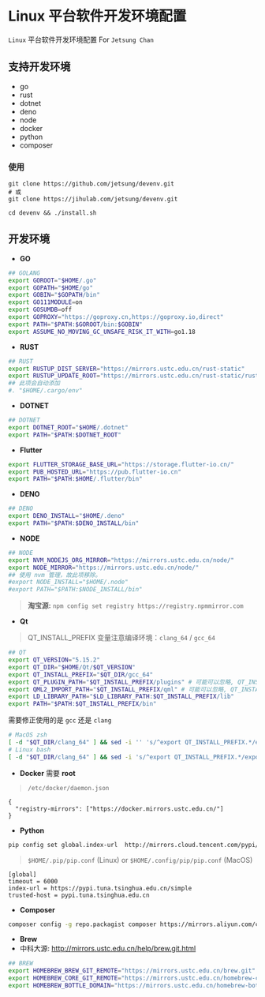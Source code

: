 # Linux 平台软件开发环境配置

`Linux` 平台软件开发环境配置 For `Jetsung Chan`

## 支持开发环境
- go
- rust
- dotnet
- deno
- node
- docker
- python
- composer

### 使用
```
git clone https://github.com/jetsung/devenv.git
# 或
git clone https://jihulab.com/jetsung/devenv.git

cd devenv && ./install.sh
```

## 开发环境
- **GO**
```sh
## GOLANG
export GOROOT="$HOME/.go"
export GOPATH="$HOME/go"
export GOBIN="$GOPATH/bin"
export GO111MODULE=on
export GOSUMDB=off
export GOPROXY="https://goproxy.cn,https://goproxy.io,direct"
export PATH="$PATH:$GOROOT/bin:$GOBIN"
export ASSUME_NO_MOVING_GC_UNSAFE_RISK_IT_WITH=go1.18
```

- **RUST**
```sh
## RUST
export RUSTUP_DIST_SERVER="https://mirrors.ustc.edu.cn/rust-static"
export RUSTUP_UPDATE_ROOT="https://mirrors.ustc.edu.cn/rust-static/rustup"
## 此项会自动添加
#. "$HOME/.cargo/env"
```

- **DOTNET**
```sh
## DOTNET
export DOTNET_ROOT="$HOME/.dotnet"
export PATH="$PATH:$DOTNET_ROOT"
```

- **Flutter**
```bash
export FLUTTER_STORAGE_BASE_URL="https://storage.flutter-io.cn/"
export PUB_HOSTED_URL="https://pub.flutter-io.cn"
export PATH="$PATH:$HOME/.flutter/bin"
```

- **DENO**
```sh
## DENO
export DENO_INSTALL="$HOME/.deno"
export PATH="$PATH:$DENO_INSTALL/bin"
```

- **NODE**
```sh
## NODE
export NVM_NODEJS_ORG_MIRROR="https://mirrors.ustc.edu.cn/node/"
export NODE_MIRROR="https://mirrors.ustc.edu.cn/node/"
## 使用 nvm 管理，故此项移除。
#export NODE_INSTALL="$HOME/.node"
#export PATH="$PATH:$NODE_INSTALL/bin"
```
> **淘宝源:** `npm config set registry https://registry.npmmirror.com`

- **Qt**
> QT_INSTALL_PREFIX 变量注意编译环境：`clang_64` / `gcc_64`   
```sh
## QT
export QT_VERSION="5.15.2"
export QT_DIR="$HOME/Qt/$QT_VERSION"
export QT_INSTALL_PREFIX="$QT_DIR/gcc_64"
export QT_PLUGIN_PATH="$QT_INSTALL_PREFIX/plugins" # 可能可以忽略, QT_INSTALL_PLUGINS
export QML2_IMPORT_PATH="$QT_INSTALL_PREFIX/qml" # 可能可以忽略, QT_INSTALL_QML
export LD_LIBRARY_PATH="$LD_LIBRARY_PATH:$QT_INSTALL_PREFIX/lib"
export PATH="$PATH:$QT_INSTALL_PREFIX/bin"
```
需要修正使用的是 `gcc` 还是 `clang`
```bash
# MacOS zsh
[ -d "$QT_DIR/clang_64" ] && sed -i '' 's/^export QT_INSTALL_PREFIX.*/export QT_INSTALL_PREFIX="$QT_DIR\/clang_64"/' ~/.zshrc
# Linux bash
[ -d "$QT_DIR/clang_64" ] && sed -i 's/^export QT_INSTALL_PREFIX.*/export QT_INSTALL_PREFIX="$QT_DIR\/clang_64"/' ~/.bashrc
```

- **Docker**
需要 **root**
> `/etc/docker/daemon.json`
```
{
  "registry-mirrors": ["https://docker.mirrors.ustc.edu.cn/"]
}
```

- **Python**
```bash
pip config set global.index-url  http://mirrors.cloud.tencent.com/pypi/simple  --trusted-host mirrors.cloud.tencent.com
```

> `$HOME/.pip/pip.conf` (Linux) or `$HOME/.config/pip/pip.conf` (MacOS)
```
[global]
timeout = 6000
index-url = https://pypi.tuna.tsinghua.edu.cn/simple
trusted-host = pypi.tuna.tsinghua.edu.cn
```

- **Composer**
```sh
composer config -g repo.packagist composer https://mirrors.aliyun.com/composer/
```

- **Brew**
- 中科大源: http://mirrors.ustc.edu.cn/help/brew.git.html
```sh
## BREW
export HOMEBREW_BREW_GIT_REMOTE="https://mirrors.ustc.edu.cn/brew.git"
export HOMEBREW_CORE_GIT_REMOTE="https://mirrors.ustc.edu.cn/homebrew-core.git"
export HOMEBREW_BOTTLE_DOMAIN="https://mirrors.ustc.edu.cn/homebrew-bottles"
```

